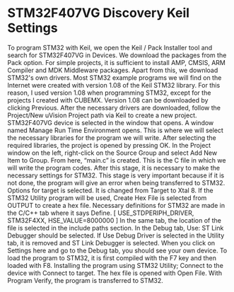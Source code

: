 # STM32F407VG Discovery Keil Settings
To program STM32 with Keil, we open the Keil / Pack Installer tool 
and search for STM32F407VG in Devices. We download the packages from 
the Pack option. For simple projects, it is sufficient to install 
AMP, CMSIS, ARM Compiler and MDK Middleware packages. 
Apart from this, we download STM32's own drivers. 
Most STM32 example programs we will find on the 
Internet were created with version 1.08 of the Keil STM32 library.
For this reason, I used version 1.08 when programming STM32,
except for the projects I created with CUBEMX. 
Version 1.08 can be downloaded by clicking Previous. 
After the necessary drivers are downloaded, follow the 
Project/New uVision Project path via Keil to create a new project. 
STM32F407VG device is selected in the window that opens.
A window named Manage Run Time Environment opens.
This is where we will select the necessary libraries for the program
we will write. After selecting the required libraries, the project is opened by pressing OK.
In the Project window on the left, right-click on the Source Group and select 
Add New Item to Group. From here, “main.c” is created.
This is the C file in which we will write the program codes.
After this stage, it is necessary to make the necessary settings for STM32. 
This stage is very important because if it is not done, the program will give
an error when being transferred to STM32.
Options for target is selected.
It is changed from Target to Xtal 8.
If the STM32 Utility program will be used,
Create Hex File is selected from OUTPUT to create a hex file.
Necessary definitions for STM32 are made in the C/C++ tab where it says Define.
[ USE_STDPERIPH_DRIVER, STM32F4XX, HSE_VALUE=8000000 ]
In the same tab, the location of the file is selected in the include paths section.
In the Debug tab, Use: ST Link Debugger should be selected.
If Use Debug Driver is selected in the Utility tab, it is removed and ST Link Debugger is selected.
When you click on Settings here and go to the Debug tab, you should see your own device.
To load the program to STM32, it is first compiled with the F7 key and then loaded with F8.
Installing the program using STM32 Utility;
Connect to the device with Connect to target. The hex file is opened with Open File. 
With Program Verify, the program is transferred to STM32.
